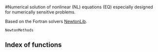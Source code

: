 #Numerical solution of nonlinear (NL) equations (EQ) especially designed for numerically sensitive problems.

Based on the Fortran solvers [NewtonLib](http://elib.zib.de/pub/elib/codelib/NewtonLib/index.html).

```@docs
NewtonMethods
```

## Index of functions

```@index
```
